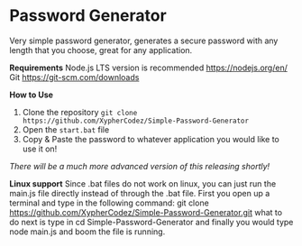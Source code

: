# Password Generator

Very simple password generator, generates a secure password with any length that you choose, great for any application.

**Requirements**
Node.js LTS version is recommended https://nodejs.org/en/
Git https://git-scm.com/downloads

**How to Use**

1. Clone the repository `git clone https://github.com/XypherCodez/Simple-Password-Generator`
2. Open the `start.bat` file
3. Copy & Paste the password to whatever application you would like to use it on!

*There will be a much more advanced version of this releasing shortly!*

**Linux support**
Since .bat files do not work on linux, you can just run the main.js file directly instead of through the .bat file.
First you open up a terminal and type in the following command: git clone https://github.com/XypherCodez/Simple-Password-Generator.git
what to do next is type in cd Simple-Password-Generator and finally you would type node main.js and boom the file is running. 

